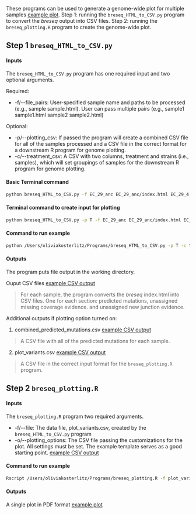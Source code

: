 These programs can be used to generate a genome-wide plot for multiple samples [example plot](https://github.com/livkosterlitz/Breseq_genome_plots/blob/main/BasicRun/Breseq_plots/out.pdf). Step 1: running the `breseq_HTML_to_CSV.py` program to convert the _breseq_ output into CSV files. Step 2: running the `breseq_plotting.R` program to create the genome-wide plot. 


## Step 1 `breseq_HTML_to_CSV.py`

#### Inputs
The `breseq_HTML_to_CSV.py` program has one required input and two optional arguments.

Required:
* -f/--file_pairs: User-specified sample name and paths to be processed (e.g., sample sample.html). User can pass multiple pairs (e.g., sample1 sample1.html sample2 sample2.html)

Optional:
* -p/--plotting_csv: If passed the program will create a combined CSV file for all of the samples processed and a CSV file in the correct format for a downstream R program for genome plotting. 
* -c/--treatment_csv: A CSV with two columns, treatment and strains (i.e., samples), which will set groupings of samples for the downstream R program for genome plotting.  


#### Basic Terminal command
```bash
python breseq_HTML_to_CSV.py -f EC_29_anc EC_29_anc/index.html EC_29_4 EC_29_4/index.html 
```

#### Terminal command to create input for plotting
```bash
python breseq_HTML_to_CSV.py -p T -f EC_29_anc EC_29_anc/index.html EC_29_4 EC_29_4/index.html 
```

#### Command to run example
```bash
python /Users/oliviakosterlitz/Programs/breseq_HTML_to_CSV.py -p T -c treatments.csv -f EC_29_anc EC_29_anc/index.html EC_29_1 EC_29_1/index.html EC_29_2 EC_29_2/index.html EC_29_3 EC_29_3/index.html EC_29_4 EC_29_4/index.html EC_29_5 EC_29_5/index.html EC_29_6 EC_29_6/index.html
```

#### Outputs
The program puts file output in the working directory. 

Ouput CSV files [example CSV output](https://github.com/livkosterlitz/Breseq_genome_plots/blob/main/BasicRun/Breseq_CSV_output/EC_29_1_predicted_mutations.csv)
> For each sample, the program converts the _breseq_ index.html into CSV files. One for each section: predicted mutations, unassigned missing coverage evidence. and unassigned new junction evidence. 

Additional outputs if plotting option turned on:
1. combined_predicted_mutations.csv [example CSV output](https://github.com/livkosterlitz/Breseq_genome_plots/blob/main/BasicRun/Breseq_CSV_output/combined_predicted_mutations.csv)
> A CSV file with all of the predicted mutations for each sample. 
2. plot_variants.csv [example CSV output](https://github.com/livkosterlitz/Breseq_genome_plots/blob/main/BasicRun/Breseq_CSV_output/plot_variants.csv)
> A CSV file in the correct input format for the `breseq_plotting.R` program. 

## Step 2 `breseq_plotting.R`

#### Inputs
The `breseq_plotting.R` program two required arguments.

* -f/--file: The data file, plot_variants.csv, created by the `breseq_HTML_to_CSV.py` program
* -o/--plotting_options: The CSV file passing the customizations for the plot. All settings must be set. The example template serves as a good starting point. [example CSV output](https://github.com/livkosterlitz/Breseq_genome_plots/blob/main/BasicRun/Breseq_plots/plotting_options.csv)

#### Command to run example
```bash
Rscript /Users/oliviakosterlitz/Programs/breseq_plotting.R -f plot_variants.csv -o plotting_options.csv
```
#### Outputs
A single plot in PDF format [example plot](https://github.com/livkosterlitz/Breseq_genome_plots/blob/main/BasicRun/Breseq_plots/out.pdf)
